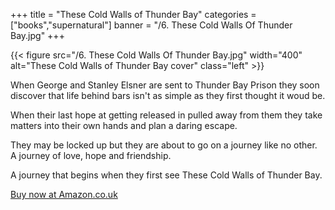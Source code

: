 +++
title = "These Cold Walls of Thunder Bay"
categories = ["books","supernatural"]
banner = "/6. These Cold Walls Of Thunder Bay.jpg"
+++

{{< figure src="/6. These Cold Walls Of Thunder Bay.jpg" width="400" alt="These Cold Walls of Thunder Bay cover" class="left" >}}

When George and Stanley Elsner are sent to Thunder Bay Prison they soon discover that life behind bars isn't as simple as they first thought it woud be.

When their last hope at getting released in pulled away from them they take matters into their own hands and plan a daring escape. 

They may be locked up but they are about to go on a journey like no other. A journey of love, hope and friendship. 

A journey that begins when they first see These Cold Walls of Thunder Bay.
  
  
[Buy now at Amazon.co.uk](https://www.amazon.co.uk/These-Cold-Walls-Thunder-Bay/dp/151913231X)